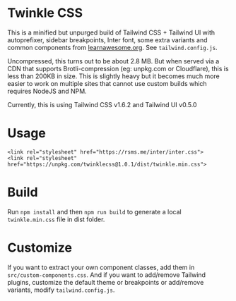 # Twinkle CSS

This is a minified but unpurged build of Tailwind CSS + Tailwind UI with autoprefixer, sidebar breakpoints, Inter font, some extra variants and common components from [learnawesome.org](https://learnawesome.org). See `tailwind.config.js`.

Uncompressed, this turns out to be about 2.8 MB. But when served via a CDN that supports Brotli-compression (eg: unpkg.com or Cloudflare), this is less than 200KB in size. This is slightly heavy but it becomes much more easier to work on multiple sites that cannot use custom builds which requires NodeJS and NPM.

Currently, this is using Tailwind CSS v1.6.2 and Tailwind UI v0.5.0

# Usage

```
<link rel="stylesheet" href="https://rsms.me/inter/inter.css">
<link rel="stylesheet" href="https://unpkg.com/twinklecss@1.0.1/dist/twinkle.min.css">
```

# Build

Run `npm install` and then `npm run build` to generate a local `twinkle.min.css` file in dist folder.

# Customize

If you want to extract your own component classes, add them in `src/custom-components.css`. And if you want to add/remove Tailwind plugins, customize the default theme or breakpoints or add/remove variants, modify `tailwind.config.js`.
